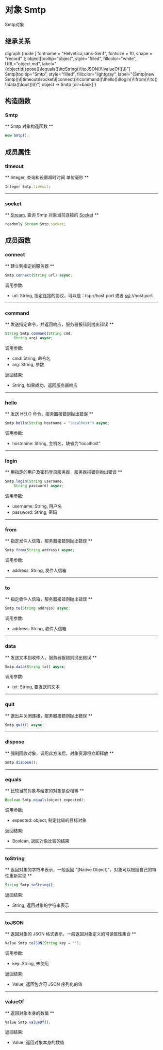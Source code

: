 # 对象 Smtp
Smtp对象

## 继承关系
<dot>digraph {node [ fontname = "Helvetica,sans-Serif", fontsize = 10, shape = "record" ];
object[tooltip="object", style="filled", fillcolor="white", URL="object.md", label="{object|dispose()\lequals()\ltoString()\ltoJSON()\lvalueOf()\l}"]
Smtp[tooltip="Smtp", style="filled", fillcolor="lightgray", label="{Smtp|new Smtp()\l|timeout\lsocket\l|connect()\lcommand()\lhello()\llogin()\lfrom()\lto()\ldata()\lquit()\l}"]
object -> Smtp [dir=back]
}</dot>

## 构造函数
        
### Smtp
** Smtp 对象构造函数 **

```JavaScript
new Smtp();
```

## 成员属性
        
### timeout
** Integer, 查询和设置超时时间 单位毫秒 **

```JavaScript
Integer Smtp.timeout;
```

--------------------------
### socket
** [Stream](Stream.md), 查询 Smtp 对象当前连接的 [Socket](Socket.md) **

```JavaScript
readonly Stream Smtp.socket;
```

## 成员函数
        
### connect
** 建立到指定的服务器 **

```JavaScript
Smtp.connect(String url) async;
```

调用参数:
* url: String, 指定连接的协议，可以是：tcp://host:port 或者 [ssl](../../module/ifs/ssl.md)://host:port

--------------------------
### command
** 发送指定命令，并返回响应，服务器报错则抛出错误 **

```JavaScript
String Smtp.command(String cmd,
    String arg) async;
```

调用参数:
* cmd: String, 命令名
* arg: String, 参数

返回结果:
* String, 如果成功，返回服务器响应

--------------------------
### hello
** 发送 HELO 命令，服务器报错则抛出错误 **

```JavaScript
Smtp.hello(String hostname = "localhost") async;
```

调用参数:
* hostname: String, 主机名，缺省为“localhost”

--------------------------
### login
** 用指定的用户及密码登录服务器，服务器报错则抛出错误 **

```JavaScript
Smtp.login(String username,
    String password) async;
```

调用参数:
* username: String, 用户名
* password: String, 密码

--------------------------
### from
** 指定发件人信箱，服务器报错则抛出错误 **

```JavaScript
Smtp.from(String address) async;
```

调用参数:
* address: String, 发件人信箱

--------------------------
### to
** 指定收件人信箱，服务器报错则抛出错误 **

```JavaScript
Smtp.to(String address) async;
```

调用参数:
* address: String, 收件人信箱

--------------------------
### data
** 发送文本到收件人，服务器报错则抛出错误 **

```JavaScript
Smtp.data(String txt) async;
```

调用参数:
* txt: String, 要发送的文本

--------------------------
### quit
** 退出并关闭连接，服务器报错则抛出错误 **

```JavaScript
Smtp.quit() async;
```

--------------------------
### dispose
** 强制回收对象，调用此方法后，对象资源将立即释放 **

```JavaScript
Smtp.dispose();
```

--------------------------
### equals
** 比较当前对象与给定的对象是否相等 **

```JavaScript
Boolean Smtp.equals(object expected);
```

调用参数:
* expected: object, 制定比较的目标对象

返回结果:
* Boolean, 返回对象比较的结果

--------------------------
### toString
** 返回对象的字符串表示，一般返回 "[Native Object]"，对象可以根据自己的特性重新实现 **

```JavaScript
String Smtp.toString();
```

返回结果:
* String, 返回对象的字符串表示

--------------------------
### toJSON
** 返回对象的 JSON 格式表示，一般返回对象定义的可读属性集合 **

```JavaScript
Value Smtp.toJSON(String key = "");
```

调用参数:
* key: String, 未使用

返回结果:
* Value, 返回包含可 JSON 序列化的值

--------------------------
### valueOf
** 返回对象本身的数值 **

```JavaScript
Value Smtp.valueOf();
```

返回结果:
* Value, 返回对象本身的数值

